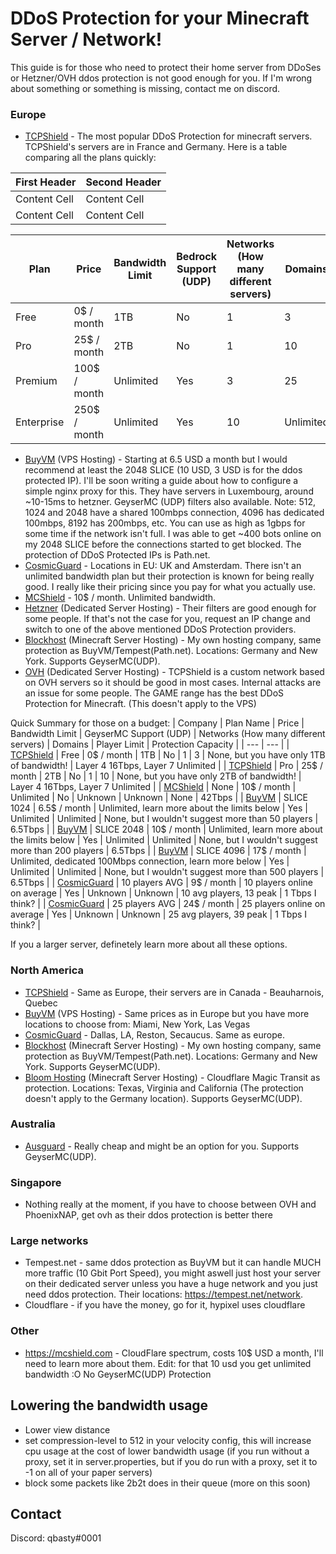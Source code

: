 # DDoS Protection for your Minecraft Server / Network!

This guide is for those who need to protect their home server from DDoSes or Hetzner/OVH ddos protection is not good enough for you. If I'm wrong about something or something is missing, contact me on discord.

### Europe
- [TCPShield](https://tcpshield.com) - The most popular DDoS Protection for minecraft servers. TCPShield's servers are in France and Germany. Here is a table comparing all the plans quickly: 


| First Header  | Second Header |
| ------------- | ------------- |
| Content Cell  | Content Cell  |
| Content Cell  | Content Cell  |

| Plan  | Price  | Bandwidth Limit  | Bedrock Support (UDP)  | Networks (How many different servers)  | Domains  |
| --- | --- | --- | --- | --- | --- |
| Free  | 0$ / month  | 1TB  | No  | 1  | 3  |
| Pro  | 25$ / month  | 2TB  | No  | 1  | 10  |
| Premium  | 100$ / month  | Unlimited  | Yes  | 3  | 25  |
| Enterprise  | 250$ / month  | Unlimited  | Yes  | 10  | Unlimited  |

- [BuyVM](https://buyvm.net) (VPS Hosting) - Starting at 6.5 USD a month but I would recommend at least the 2048 SLICE (10 USD, 3 USD is for the ddos protected IP). I'll be soon writing a guide about how to configure a simple nginx proxy for this. They have servers in Luxembourg, around ~10-15ms to hetzner. GeyserMC (UDP) filters also available. Note: 512, 1024 and 2048 have a shared 100mbps connection, 4096 has dedicated 100mbps, 8192 has 200mbps, etc. You can use as high as 1gbps for some time if the network isn't full. I was able to get ~400 bots online on my 2048 SLICE before the connections started to get blocked. The protection of DDoS Protected IPs is Path.net.
- [CosmicGuard](https://cosmicguard.com) - Locations in EU: UK and Amsterdam. There isn't an unlimited bandwidth plan but their protection is known for being really good. I really like their pricing since you pay for what you actually use.
- [MCShield](https://mcshield.com) - 10$ / month. Unlimited bandwidth. 
- [Hetzner](https://hetzner.com) (Dedicated Server Hosting) - Their filters are good enough for some people. If that's not the case for you, request an IP change and switch to one of the above mentioned DDoS Protection providers.
- [Blockhost](https://blockhost.net) (Minecraft Server Hosting) - My own hosting company, same protection as BuyVM/Tempest(Path.net). Locations: Germany and New York. Supports GeyserMC(UDP).
- [OVH](https://www.ovhcloud.com/en/) (Dedicated Server Hosting) - TCPShield is a custom network based on OVH servers so it should be good in most cases. Internal attacks are an issue for some people. The GAME range has the best DDoS Protection for Minecraft. (This doesn't apply to the VPS)

Quick Summary for those on a budget:
| Company | Plan Name | Price | Bandwidth Limit | GeyserMC Support (UDP) | Networks (How many different servers) | Domains | Player Limit | Protection Capacity |
| --- | --- |
| [TCPShield](https://tcpshield.com) | Free | 0$ / month | 1TB | No | 1 | 3 | None, but you have only 1TB of bandwidth! | Layer 4 16Tbps, Layer 7 Unlimited |
| [TCPShield](https://tcpshield.com) | Pro | 25$ / month | 2TB | No | 1 | 10 | None, but you have only 2TB of bandwidth! | Layer 4 16Tbps, Layer 7 Unlimited |
| [MCShield](https://mcshield.com) | None | 10$ / month | Unlimited | No | Unknown | Unknown | None | 42Tbps |
| [BuyVM](https://buyvm.net) | SLICE 1024 | 6.5$ / month | Unlimited, learn more about the limits below | Yes | Unlimited | Unlimited | None, but I wouldn't suggest more than 50 players | 6.5Tbps |
| [BuyVM](https://buyvm.net) | SLICE 2048 | 10$ / month | Unlimited, learn more about the limits below | Yes | Unlimited | Unlimited | None, but I wouldn't suggest more than 200 players | 6.5Tbps |
| [BuyVM](https://buyvm.net) | SLICE 4096 | 17$ / month | Unlimited, dedicated 100Mbps connection, learn more below | Yes | Unlimited | Unlimited | None, but I wouldn't suggest more than 500 players | 6.5Tbps |
| [CosmicGuard](https://cosmicguard.com) | 10 players AVG | 9$ / month | 10 players online on average | Yes | Unknown | Unknown | 10 avg players, 13 peak | 1 Tbps I think? |
| [CosmicGuard](https://cosmicguard.com) | 25 players AVG | 24$ / month | 25 players online on average | Yes | Unknown | Unknown | 25 avg players, 39 peak | 1 Tbps I think? |

If you a larger server, definetely learn more about all these options.

### North America
- [TCPShield](https://tcpshield.com) - Same as Europe, their servers are in Canada - Beauharnois, Quebec
- [BuyVM](https://buyvm.net) (VPS Hosting) - Same prices as in Europe but you have more locations to choose from: Miami, New York, Las Vegas
- [CosmicGuard](https://cosmicguard.com) - Dallas, LA, Reston, Secaucus. Same as europe.
- [Blockhost](https://blockhost.net) (Minecraft Server Hosting) - My own hosting company, same protection as BuyVM/Tempest(Path.net). Locations: Germany and New York. Supports GeyserMC(UDP).
- [Bloom Hosting](https://bloom.host) (Minecraft Server Hosting) - Cloudflare Magic Transit as protection. Locations: Texas, Virginia and California (The protection doesn't apply to the Germany location). Supports GeyserMC(UDP).

### Australia
- [Ausguard](https://discord.gg/TQwezt4Sq5) - Really cheap and might be an option for you. Supports GeyserMC(UDP).

### Singapore
- Nothing really at the moment, if you have to choose between OVH and PhoenixNAP, get ovh as their ddos protection is better there

### Large networks
- Tempest.net - same ddos protection as BuyVM but it can handle MUCH more traffic (10 Gbit Port Speed), you might aswell just host your server on their dedicated server unless you have a huge network and you just need ddos protection. Their locations: https://tempest.net/network.
- Cloudflare - if you have the money, go for it, hypixel uses cloudflare

### Other
- https://mcshield.com - CloudFlare spectrum, costs 10$ USD a month, I'll need to learn more about them. Edit: for that 10 usd you get unlimited bandwidth :O No GeyserMC(UDP) Protection

## Lowering the bandwidth usage
- Lower view distance
- set compression-level to 512 in your velocity config, this will increase cpu usage at the cost of lower bandwidth usage (if you run without a proxy, set it in server.properties, but if you do run with a proxy, set it to -1 on all of your paper servers)
- block some packets like 2b2t does in their queue (more on this soon)


## Contact
Discord: qbasty#0001
